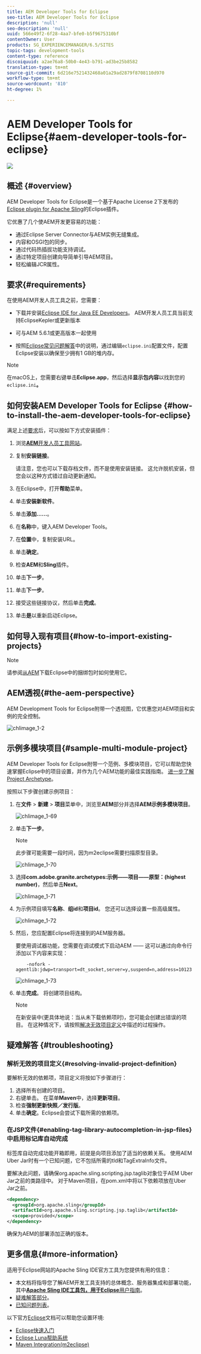 ```yaml
---
title: AEM Developer Tools for Eclipse
seo-title: AEM Developer Tools for Eclipse
description: 'null'
seo-description: 'null'
uuid: 566e49f2-6f28-4aa7-bfe0-b5f9675310bf
contentOwner: User
products: SG_EXPERIENCEMANAGER/6.5/SITES
topic-tags: development-tools
content-type: reference
discoiquuid: a2ae76a8-50b0-4e43-b791-ad3be25b8582
translation-type: tm+mt
source-git-commit: 6d216e7521432468a01a29ad2879f8708110d970
workflow-type: tm+mt
source-wordcount: '810'
ht-degree: 1%

---
```



# AEM Developer Tools for Eclipse{#aem-developer-tools-for-eclipse}

![](do-not-localize/chlimage_1-9.png)

## 概述 {#overview}

AEM Developer Tools for Eclipse是一个基于Apache License 2下发布的[Eclipse plugin for Apache Sling](https://sling.apache.org/documentation/development/ide-tooling.html)的Eclipse插件。

它优惠了几个使AEM开发更容易的功能：

* 通过Eclipse Server Connector与AEM实例无缝集成。
* 内容和OSGI包的同步。
* 通过代码热插拔功能支持调试。
* 通过特定项目创建向导简单引导AEM项目。
* 轻松编辑JCR属性。

## 要求{#requirements}

在使用AEM开发人员工具之前，您需要：

* 下载并安装[Eclipse IDE for Java EE Developers](https://eclipse.org/downloads/packages/eclipse-ide-java-ee-developers/lunar)。 AEM开发人员工具当前支持EclipseKepler或更新版本

* 可与AEM 5.6.1或更高版本一起使用
* 按照[Eclipse常见问题解答](https://wiki.eclipse.org/FAQ_How_do_I_increase_the_heap_size_available_to_Eclipse%3F)中的说明，通过编辑`eclipse.ini`配置文件，配置Eclipse安装以确保至少拥有1 GB的堆内存。

>[!NOTE]
>
>在macOS上，您需要右键单击&#x200B;**Eclipse.app**，然后选择&#x200B;**显示包内容**&#x200B;以找到您的&#x200B;`eclipse.ini`**。**

## 如何安装AEM Developer Tools for Eclipse {#how-to-install-the-aem-developer-tools-for-eclipse}

满足上述[要求](#requirements)后，可以按如下方式安装插件：

1. 浏览&#x200B;[**AEM**&#x200B;开发人员工具网站](https://eclipse.adobe.com/aem/dev-tools/)。

1. 复制&#x200B;**安装链接**。

   请注意，您也可以下载存档文件，而不是使用安装链接。 这允许脱机安装，但您会以这种方式错过自动更新通知。

1. 在Eclipse中，打开&#x200B;**帮助**&#x200B;菜单。
1. 单击&#x200B;**安装新软件**。
1. 单击&#x200B;**添加……**。
1. 在&#x200B;**名称**&#x200B;中，键入AEM Developer Tools。
1. 在&#x200B;**位置**&#x200B;中，复制安装URL。
1. 单击&#x200B;**确定**。
1. 检查&#x200B;**AEM**&#x200B;和&#x200B;**Sling**&#x200B;插件。
1. 单击&#x200B;**下一步**。
1. 单击&#x200B;**下一步**。
1. 接受这些链接协议，然后单击&#x200B;**完成**。
1. 单击&#x200B;**是**&#x200B;以重新启动Eclipse。

## 如何导入现有项目{#how-to-import-existing-projects}

>[!NOTE]
>
>请参阅[从AEM](https://stackoverflow.com/questions/29699726/how-to-work-with-a-bundle-in-eclipse-when-it-was-downloaded-from-aem/29705407#29705407)下载Eclipse中的捆绑包时如何使用它。

## AEM透视{#the-aem-perspective}

AEM Development Tools for Eclipse附带一个透视图，它优惠您对AEM项目和实例的完全控制。

![chlimage_1-2](assets/chlimage_1-2a.jpeg)

## 示例多模块项目{#sample-multi-module-project}

AEM Developer Tools for Eclipse附带一个范例、多模块项目，它可以帮助您快速掌握Eclipse中的项目设置，并作为几个AEM功能的最佳实践指南。 [进一步了解Project Archetype](https://github.com/Adobe-Marketing-Cloud/aem-project-archetype)。

按照以下步骤创建示例项目：

1. 在&#x200B;**文件** > **新建** > **项目**&#x200B;菜单中，浏览至&#x200B;**AEM**&#x200B;部分并选择&#x200B;**AEM示例多模块项目**。

   ![chlimage_1-69](assets/chlimage_1-69a.png)

1. 单击&#x200B;**下一步**。

   >[!NOTE]
   >
   >此步骤可能需要一段时间，因为m2eclipse需要扫描原型目录。

   ![chlimage_1-70](assets/chlimage_1-70a.png)

1. 选择&#x200B;**com.adobe.granite.archetypes:示例——项目——原型：(highest number)**，然后单击&#x200B;**Next**。

   ![chlimage_1-71](assets/chlimage_1-71a.png)

1. 为示例项目填写&#x200B;**名称**、**组id**&#x200B;和&#x200B;**项目id**。 您还可以选择设置一些高级属性。

   ![chlimage_1-72](assets/chlimage_1-72a.png)

1. 然后，您应配置Eclipse将连接到的AEM服务器。

   要使用调试器功能，您需要在调试模式下启动AEM —— 这可以通过向命令行添加以下内容来实现：

   ```
       -nofork -agentlib:jdwp=transport=dt_socket,server=y,suspend=n,address=10123
   ```

   ![chlimage_1-73](assets/chlimage_1-73a.png)

1. 单击&#x200B;**完成**。 将创建项目结构。

   >[!NOTE]
   >
   >在新安装中(更具体地说：当从未下载依赖项时)，您可能会创建出错误的项目。 在这种情况下，请按照[解决无效项目定义](#resolving-invalid-project-definition)中描述的过程操作。

## 疑难解答 {#troubleshooting}

### 解析无效的项目定义{#resolving-invalid-project-definition}

要解析无效的依赖项，项目定义将按如下步骤进行：

1. 选择所有创建的项目。
1. 右键单击。 在菜单&#x200B;**Maven**&#x200B;中，选择&#x200B;**更新项目**。
1. 检查&#x200B;**强制更新快照／发行版**。
1. 单击&#x200B;**确定**。Eclipse会尝试下载所需的依赖项。

### 在JSP文件{#enabling-tag-library-autocompletion-in-jsp-files}中启用标记库自动完成

标签库自动完成功能开箱即用，前提是向项目添加了适当的依赖关系。 使用AEM Uber Jar时有一个已知问题，它不包括所需的tld和TagExtraInfo文件。

要解决此问题，请确保org.apache.sling.scripting.jsp.taglib对象位于AEM Uber Jar之前的类路径中。 对于Maven项目，在pom.xml中将以下依赖项放在Uber Jar之前。

```xml
<dependency>
  <groupId>org.apache.sling</groupId>
  <artifactId>org.apache.sling.scripting.jsp.taglib</artifactId>
  <scope>provided</scope>
</dependency>
```

确保为AEM的部署添加正确的版本。

## 更多信息{#more-information}

适用于Eclipse网站的Apache Sling IDE官方工具为您提供有用的信息：

* 本文档将指导您了解AEM开发工具支持的总体概念、服务器集成和部署功能，其中&#x200B;[**Apache Sling IDE工具包，用于Eclipse**&#x200B;用户指南](https://sling.apache.org/documentation/development/ide-tooling.html)。
* [疑难解答部分](https://sling.apache.org/documentation/development/ide-tooling.html#troubleshooting)。
* [已知问题列表](https://sling.apache.org/documentation/development/ide-tooling.html#known-issues)。

以下官方[Eclipse](https://eclipse.org/)文档可以帮助您设置环境:

* [Eclipse快速入门](https://eclipse.org/users/)
* [Eclipse Luna帮助系统](https://help.eclipse.org/luna/index.jsp)
* [Maven Integration(m2eclipse)](https://www.eclipse.org/m2e/)

